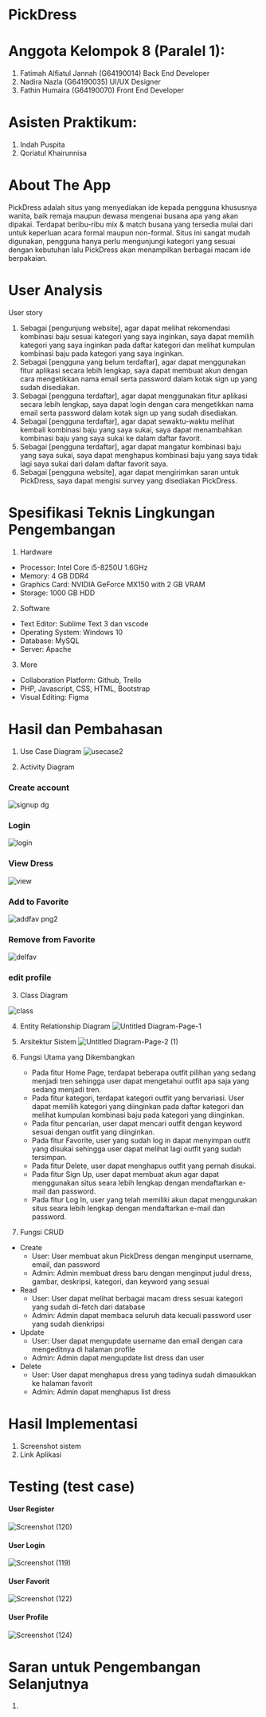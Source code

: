 # PickDress


# Anggota Kelompok 8 (Paralel 1):
1. Fatimah Alfiatul Jannah (G64190014) Back End Developer
2. Nadira Nazla (G64190035) UI/UX Designer
3. Fathin Humaira (G64190070) Front End Developer

# Asisten Praktikum:
1. Indah Puspita
2. Qoriatul Khairunnisa

# About The App
PickDress adalah situs yang menyediakan ide kepada pengguna khususnya wanita, baik remaja maupun dewasa mengenai busana apa yang akan dipakai. Terdapat beribu-ribu mix & match busana yang tersedia mulai dari untuk keperluan acara formal maupun non-formal. Situs ini sangat mudah digunakan, pengguna hanya perlu mengunjungi kategori yang sesuai dengan kebutuhan lalu PickDress akan menampilkan berbagai macam ide berpakaian.

# User Analysis
User story
1. Sebagai [pengunjung website], agar dapat melihat rekomendasi kombinasi baju sesuai kategori yang saya inginkan, saya dapat memilih kategori yang saya inginkan pada daftar kategori dan melihat kumpulan kombinasi baju pada kategori yang saya inginkan.
2. Sebagai [pengguna yang belum terdaftar], agar dapat menggunakan fitur aplikasi secara lebih lengkap, saya dapat membuat akun dengan cara mengetikkan nama email serta password dalam kotak sign up yang sudah disediakan.
3. Sebagai [pengguna terdaftar], agar dapat menggunakan fitur aplikasi secara lebih lengkap, saya dapat login dengan cara mengetikkan nama email serta password dalam kotak sign up yang sudah disediakan.
4. Sebagai [pengguna terdaftar], agar dapat sewaktu-waktu melihat kembali kombinasi baju yang saya sukai, saya dapat menambahkan kombinasi baju yang saya sukai ke dalam daftar favorit.
5. Sebagai [pengguna terdaftar], agar dapat mangatur kombinasi baju yang saya sukai, saya dapat menghapus kombinasi baju yang saya tidak lagi saya sukai dari dalam daftar favorit saya.
6. Sebagai [pengguna website], agar dapat mengirimkan saran untuk PickDress, saya dapat mengisi survey yang disediakan PickDress.

# Spesifikasi Teknis Lingkungan Pengembangan
1. Hardware 
  - Processor: Intel Core i5-8250U 1.6GHz 
  - Memory: 4 GB DDR4 
  - Graphics Card: NVIDIA GeForce MX150 with 2 GB VRAM 
  - Storage: 1000 GB HDD 

2. Software 
  - Text Editor: Sublime Text 3 dan vscode 
  - Operating System: Windows 10 
  - Database: MySQL 
  - Server: Apache 

3. More
  - Collaboration Platform: Github, Trello 
  - PHP, Javascript, CSS, HTML, Bootstrap
  - Visual Editing: Figma

# Hasil dan Pembahasan
1. Use Case Diagram
![usecase2](https://user-images.githubusercontent.com/55395896/120927008-7bc3e180-c709-11eb-87f0-c600006645ce.png)


2. Activity Diagram
### Create account
![signup dg](https://user-images.githubusercontent.com/55395896/120924861-fa1b8600-c6ff-11eb-96c4-f70b76a06c4c.png)

### Login
![login](https://user-images.githubusercontent.com/55395896/120924878-1cad9f00-c700-11eb-9037-b63b4a9a2a3a.png)

### View Dress
![view](https://user-images.githubusercontent.com/55395896/120927806-5dabb080-c70c-11eb-8652-bbd42e949868.png)


### Add to Favorite
![addfav png2](https://user-images.githubusercontent.com/55395896/120927651-cb0b1180-c70b-11eb-9c20-b94774b7c168.png)


### Remove from Favorite
![delfav](https://user-images.githubusercontent.com/55395896/120925228-d8230300-c701-11eb-9fd4-31ad0f5b7b9a.png)


### edit profile



3. Class Diagram

![class](https://user-images.githubusercontent.com/55395896/120925164-85494b80-c701-11eb-9baf-50252a8b235e.png)


4. Entity Relationship Diagram
![Untitled Diagram-Page-1](https://user-images.githubusercontent.com/55394643/120926977-6484f400-c709-11eb-960d-9d63e4ebcb0d.jpg)

6. Arsitektur Sistem
![Untitled Diagram-Page-2 (1)](https://user-images.githubusercontent.com/55394643/120927179-23d9aa80-c70a-11eb-8b31-a85319675911.jpg)


8. Fungsi Utama yang Dikembangkan
    - Pada fitur Home Page, terdapat beberapa outfit pilihan yang sedang menjadi tren sehingga user dapat mengetahui outfit apa saja yang sedang menjadi tren.
    - Pada fitur kategori, terdapat kategori outfit yang bervariasi. User dapat memilih kategori yang diinginkan pada daftar kategori dan melihat kumpulan kombinasi baju pada kategori yang diinginkan.
    - Pada fitur pencarian, user dapat mencari outfit dengan keyword sesuai dengan outfit yang diinginkan.
    - Pada fitur Favorite, user yang sudah log in dapat menyimpan outfit yang disukai sehingga user dapat melihat lagi outfit yang sudah tersimpan.
    - Pada fitur Delete, user dapat menghapus outfit yang pernah disukai.
    - Pada fitur Sign Up, user dapat membuat akun agar dapat menggunakan situs seara lebih lengkap dengan mendaftarkan e-mail dan password.
    - Pada fitur Log In, user yang telah memiliki akun dapat menggunakan situs seara lebih lengkap dengan mendaftarkan e-mail dan password.
9. Fungsi CRUD
  - Create
    - User: User membuat akun PickDress dengan menginput username, email, dan password
    - Admin: Admin membuat dress baru dengan menginput judul dress, gambar, deskripsi, kategori, dan keyword yang sesuai
  - Read
    - User: User dapat melihat berbagai macam dress sesuai kategori yang sudah di-fetch dari database
    - Admin: Admin dapat membaca seluruh data kecuali password user yang sudah dienkripsi
  - Update
    - User: User dapat mengupdate username dan email dengan cara mengeditnya di halaman profile
    - Admin: Admin dapat mengupdate list dress dan user
  - Delete
    - User: User dapat menghapus dress yang tadinya sudah dimasukkan ke halaman favorit
    - Admin: Admin dapat menghapus list dress

# Hasil Implementasi
1. Screenshot sistem
2. Link Aplikasi

# Testing (test case)
  #### User Register
  ![Screenshot (120)](https://user-images.githubusercontent.com/78713826/120924083-1f0dfa00-c6fc-11eb-9ff5-0496092c08f5.png)
  #### User Login
  ![Screenshot (119)](https://user-images.githubusercontent.com/78713826/120924053-f554d300-c6fb-11eb-82bd-09845a8ff5a2.png)
  #### User Favorit
  ![Screenshot (122)](https://user-images.githubusercontent.com/78713826/120924214-b3785c80-c6fc-11eb-8f28-0fede8fd6a11.png)
  #### User Profile
  ![Screenshot (124)](https://user-images.githubusercontent.com/78713826/120924512-4b2a7a80-c6fe-11eb-8bf4-9b65ea90dc37.png)

  
# Saran untuk Pengembangan Selanjutnya
1. 
